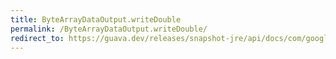 ```yaml
---
title: ByteArrayDataOutput.writeDouble
permalink: /ByteArrayDataOutput.writeDouble/
redirect_to: https://guava.dev/releases/snapshot-jre/api/docs/com/google/common/io/ByteArrayDataOutput.html#writeDouble-double-
---
```

